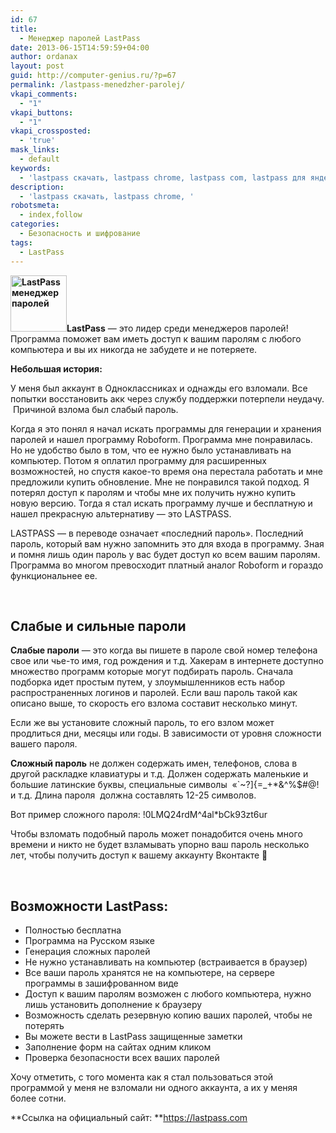 ```yaml
---
id: 67
title:
  - Менеджер паролей LastPass
date: 2013-06-15T14:59:59+04:00
author: ordanax
layout: post
guid: http://computer-genius.ru/?p=67
permalink: /lastpass-menedzher-parolej/
vkapi_comments:
  - "1"
vkapi_buttons:
  - "1"
vkapi_crossposted:
  - 'true'
mask_links:
  - default
keywords:
  - 'lastpass скачать, lastpass chrome, lastpass com, lastpass для яндекс, lastpass firefox, '
description:
  - 'lastpass скачать, lastpass chrome, '
robotsmeta:
  - index,follow
categories:
  - Безопасность и шифрование
tags:
  - LastPass
---
```

**[<img loading="lazy" class="alignleft  wp-image-78" alt="LastPass менеджер паролей" src="http://computer-genius.ru/wp-content/uploads/2013/06/lastpass_logo-300x300-150x150.png" width="90" height="90" srcset="http://computer-genius.ru/wp-content/uploads/2013/06/lastpass_logo-300x300-150x150.png 150w, http://computer-genius.ru/wp-content/uploads/2013/06/lastpass_logo-300x300.png 300w" sizes="(max-width: 90px) 100vw, 90px" />](http://computer-genius.ru/wp-content/uploads/2013/06/lastpass_logo-300x300.png)LastPass** &#8212; это лидер среди менеджеров паролей! Программа поможет вам иметь доступ к вашим паролям с любого компьютера и вы их никогда не забудете и не потеряете.

<!--more-->

**Небольшая история:**

У меня был аккаунт в Одноклассниках и однажды его взломали. Все попытки восстановить акк через службу поддержки потерпели неудачу.  Причиной взлома был слабый пароль.

Когда я это понял я начал искать программы для генерации и хранения паролей и нашел программу Roboform. Программа мне понравилась. Но не удобство было в том, что ее нужно было устанавливать на компьютер. Потом я оплатил программу для расширенных возможностей, но спустя какое-то время она перестала работать и мне предложили купить обновление. Мне не понравился такой подход. Я потерял доступ к паролям и чтобы мне их получить нужно купить новую версию. Тогда я стал искать программу лучше и бесплатную и нашел прекрасную альтернативу &#8212; это LASTPASS.

LASTPASS &#8212; в переводе означает &#171;последний пароль&#187;. Последний пароль, который вам нужно запомнить это для входа в программу. Зная и помня лишь один пароль у вас будет доступ ко всем вашим паролям. Программа во многом превосходит платный аналог Roboform и гораздо функциональнее ее.

&nbsp;

## Слабые и сильные пароли

**Слабые пароли** &#8212; это когда вы пишете в пароле свой номер телефона свое или чье-то имя, год рождения и т.д. Хакерам в интернете доступно множество программ которые могут подбирать пароль. Сначала подборка идет простым путем, у злоумышленников есть набор распространенных логинов и паролей. Если ваш пароль такой как описано выше, то скорость его взлома составит несколько минут.

Если же вы установите сложный пароль, то его взлом может продлиться дни, месяцы или годы. В зависимости от уровня сложности вашего пароля.

**Сложный пароль** не должен содержать имен, телефонов, слова в другой раскладке клавиатуры и т.д. Должен содержать маленькие и большие латинские буквы, специальные символы  &#171;\`~?]{=_+*&^%$#@! и т.д. Длина пароля  должна составлять 12-25 символов.

Вот пример сложного пароля: !0LMQ24rdM^4al*bCk93zt6ur

Чтобы взломать подобный пароль может понадобится очень много времени и никто не будет взламывать упорно ваш пароль несколько лет, чтобы получить доступ к вашему аккаунту Вконтакте 🙂

&nbsp;

## Возможности LastPass:

  * <span style="line-height: 13px;">Полностью бесплатна</span>
  * Программа на Русском языке
  * Генерация сложных паролей
  * Не нужно устанавливать на компьютер (встраивается в браузер)
  * Все ваши пароль хранятся не на компьютере, на сервере программы в зашифрованном виде
  * Доступ к вашим паролям возможен с любого компьютера, нужно лишь установить дополнение к браузеру
  * Возможность сделать резервную копию ваших паролей, чтобы не потерять
  * Вы можете вести в LastPass защищенные заметки
  * Заполнение форм на сайтах одним кликом
  * Проверка безопасности всех ваших паролей

Хочу отметить, с того момента как я стал пользоваться этой программой у меня не взломали ни одного аккаунта, а их у меняя более сотни.

**Ссылка на официальный сайт: **https://lastpass.com